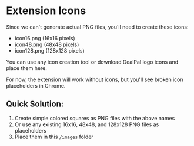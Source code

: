 # Extension Icons

Since we can't generate actual PNG files, you'll need to create these icons:

- icon16.png (16x16 pixels)
- icon48.png (48x48 pixels) 
- icon128.png (128x128 pixels)

You can use any icon creation tool or download DealPal logo icons and place them here.

For now, the extension will work without icons, but you'll see broken icon placeholders in Chrome.

## Quick Solution:
1. Create simple colored squares as PNG files with the above names
2. Or use any existing 16x16, 48x48, and 128x128 PNG files as placeholders
3. Place them in this `/images` folder
